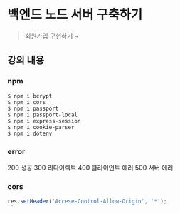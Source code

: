 # 백엔드 노드 서버 구축하기
> 회원가입 구현하기 ~

## 강의 내용

### npm
```
$ npm i bcrypt
$ npm i cors
$ npm i passport
$ npm i passport-local
$ npm i express-session
$ npm i cookie-parser
$ npm i dotenv
```

### error

200 성공
300 리다이렉트
400 클라이언트 에러
500 서버 에러

### cors

```js
res.setHeader('Accese-Control-Allow-Origin', '*');
``